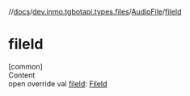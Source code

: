 //[docs](../../../index.md)/[dev.inmo.tgbotapi.types.files](../index.md)/[AudioFile](index.md)/[fileId](file-id.md)



# fileId  
[common]  
Content  
open override val [fileId](file-id.md): [FileId](../../dev.inmo.tgbotapi.requests.abstracts/-file-id/index.md)  



